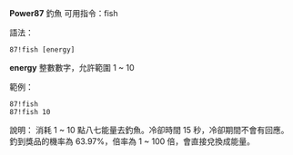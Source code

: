 **Power87** 釣魚
可用指令：fish

語法：
```
87!fish [energy]
```
__energy__ 整數數字，允許範圍 1 ~ 10

範例：
```
87!fish
87!fish 10
```
說明：
消耗 1 ~ 10 點八七能量去釣魚。冷卻時間 15 秒，冷卻期間不會有回應。釣到獎品的機率為 63.97%，倍率為 1 ~ 100 倍，會直接兌換成能量。
